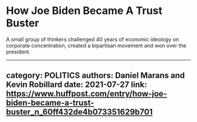 # How Joe Biden Became A Trust Buster

A small group of thinkers challenged 40 years of economic ideology on corporate concentration, created a bipartisan movement and won over the president.

---
category: POLITICS
authors: Daniel Marans and Kevin Robillard
date: 2021-07-27
link: https://www.huffpost.com/entry/how-joe-biden-became-a-trust-buster_n_60ff432de4b073351629b701
---
